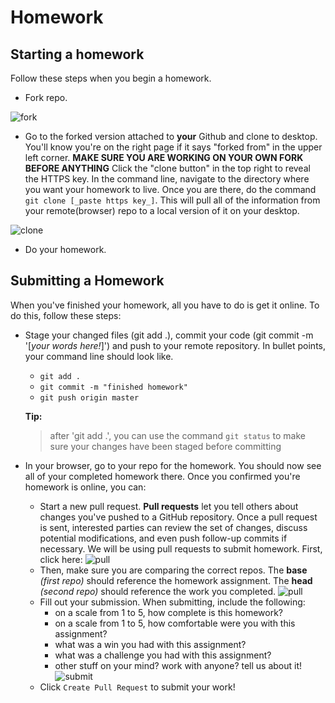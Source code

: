 # Homework 

## Starting a homework

Follow these steps when you begin a homework.

* Fork repo.

![fork](https://i.imgur.com/N1TxHZF.png)

*  Go to the forked version attached to **your** Github and clone to desktop.  You'll know you're on the right page if it says "forked from" in the upper left corner. **MAKE SURE YOU ARE WORKING ON YOUR OWN FORK BEFORE ANYTHING** Click the "clone button" in the top right to reveal the HTTPS key.  In the command line, navigate to the directory where you want your homework to live.  Once you are there, do the command `git clone [_paste https key_]`.  This will pull all of the information from your remote(browser) repo to a local version of it on your desktop.

![clone](https://i.imgur.com/ll7qjYD.png)

*  Do your homework.

## Submitting a Homework

When you've finished your homework, all you have to do is get it online.  To do this, follow these steps:
 
- Stage your changed files (git add .), commit your code (git commit -m '[_your words here!_]') and push to your remote repository.  In bullet points, your command line should look like. 
    - `git add .`
    - `git commit -m "finished homework"`
    - `git push origin master`

    **Tip:**
    > after 'git add .', you can use the command `git status` to make sure your changes have been staged before committing

- In your browser, go to your repo for the homework. You should now see all of your completed homework there.  Once you confirmed you're homework is online, you can:
    - Start a new pull request. **Pull requests** let you tell others about changes you've pushed to a GitHub repository. Once a pull request is sent, interested parties can review the set of changes, discuss potential modifications, and even push follow-up commits if necessary. We will be using pull requests to submit homework. First, click here: 
    ![pull](https://i.imgur.com/twEJgmM.png)
    - Then, make sure you are comparing the correct repos. The **base** _(first repo)_ should reference the homework assignment. The **head** _(second repo)_ should reference the work you completed.
    ![pull](https://i.imgur.com/uAApY8Z.png)
    - Fill out your submission. When submitting, include the following:
        - on a scale from 1 to 5, how complete is this homework?
        - on a scale from 1 to 5, how comfortable were you with this assignment?
        - what was a win you had with this assignment?
        - what was a challenge you had with this assignment?
        - other stuff on your mind? work with anyone?  tell us about it!
    ![submit](https://imgur.com/JImHOWn.png)
    - Click `Create Pull Request` to submit your work!
    
